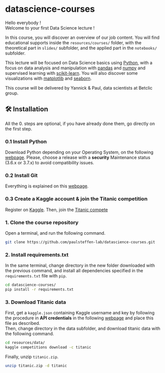 # datascience-courses

Hello everybody !   
Welcome to your first Data Science lecture !

In this course, you will discover an overview of our job content. You will find educational supports inside the `resources/courses/` folder, with the theoretical part in `slides/` subfolder, and the applied part in the `notebooks/`
subfolder.

This lecture will be focused on Data Science basics using [Python](https://www.python.org/), with a focus on data analysis and manipulation with [pandas](https://pandas.pydata.org/)  and [numpy](https://numpy.org/) and supervised learning with [scikit-learn](https://scikit-learn.org/stable/). You will also discover some visualizations with [matplotlib](https://matplotlib.org/) and [seaborn](https://seaborn.pydata.org/).

This course will be delivered by Yannick & Paul, data scientists at Betclic group.

## 🛠 Installation

All the 0. steps are optional, if you have already done them, go directly on the first step.

### 0.1 Install Python 
Download Python depending on your Operating System, on the following [webpage](https://www.python.org/downloads/). Please, choose a release with a **security** Maintenance status (3.6.x or 3.7.x) to avoid compatibility issues.
### 0.2 Install Git
Everything is explained on this [webpage](https://git-scm.com/book/fr/v2/D%C3%A9marrage-rapide-Installation-de-Git).
### 0.3 Create a Kaggle account & join the Titanic competition
Register on [Kaggle](https://www.kaggle.com/). Then, join the [Titanic compete](https://www.kaggle.com/c/titanic)

### 1. Clone the course repository
Open a terminal, and run the following command.

```sh
git clone https://github.com/paulsteffen-lab/datascience-courses.git
```

### 2. Install requirements.txt
In the same terminal, change directory in the new folder downloaded with the previous command, and install all dependencies specified in the `requirements.txt` file with `pip`.

```sh
cd datascience-courses/
pip install -r requirements.txt
```

### 3. Download Titanic data
First, get a `kaggle.json` containing Kaggle username and key by following the procedure in **API credentials** in the following [webpage](https://github.com/Kaggle/kaggle-api#api-credentials) and place this file as described.  
Then, change directory in the data subfolder, and download titanic data with the following command.

```sh
cd resources/data/
kaggle competitions download -c titanic
```

Finally, unzip `titanic.zip`.
```sh
unzip titanic.zip -d titanic
```




